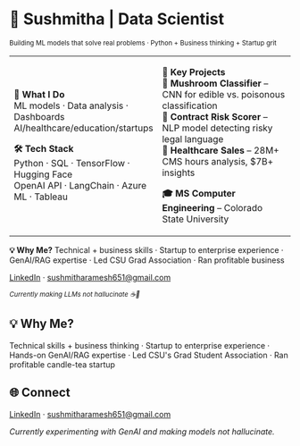 # 👋 Sushmitha | Data Scientist
<sub>Building ML models that solve real problems · Python + Business thinking + Startup grit</sub>

<table>
<tr>
<td width="40%">

**🚀 What I Do**  
ML models · Data analysis · Dashboards  
AI/healthcare/education/startups

**🛠️ Tech Stack**  
Python · SQL · TensorFlow · Hugging Face  
OpenAI API · LangChain · Azure ML · Tableau

</td>
<td width="60%">

**💼 Key Projects**  
🍄 **Mushroom Classifier** – CNN for edible vs. poisonous classification  
📄 **Contract Risk Scorer** – NLP model detecting risky legal language  
💊 **Healthcare Sales** – 28M+ CMS hours analysis, $7B+ insights

**🎓 MS Computer Engineering** – Colorado State University

</td>
</tr>
</table>

**💡 Why Me?** Technical + business skills · Startup to enterprise experience · GenAI/RAG expertise · Led CSU Grad Association · Ran profitable business

[LinkedIn](https://www.linkedin.com/in/sushmithakasimsettyramesh/) · sushmitharamesh651@gmail.com

<sub>*Currently making LLMs not hallucinate ☕🐍*</sub>

## 💡 Why Me?
Technical skills + business thinking · Startup to enterprise experience · Hands-on GenAI/RAG expertise · Led CSU's Grad Student Association · Ran profitable candle-tea startup

## 🌐 Connect
[LinkedIn](https://www.linkedin.com/in/sushmithakasimsettyramesh/) · sushmitharamesh651@gmail.com

*Currently experimenting with GenAI and making models not hallucinate.*


